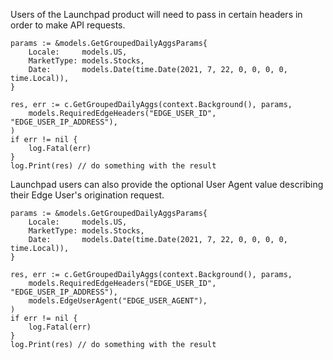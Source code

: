 
Users of the Launchpad product will need to pass in certain headers in order to make API requests.

```golang
params := &models.GetGroupedDailyAggsParams{
    Locale:     models.US,
    MarketType: models.Stocks,
    Date:       models.Date(time.Date(2021, 7, 22, 0, 0, 0, 0, time.Local)),
}

res, err := c.GetGroupedDailyAggs(context.Background(), params,
    models.RequiredEdgeHeaders("EDGE_USER_ID", "EDGE_USER_IP_ADDRESS"),
)
if err != nil {
    log.Fatal(err)
}
log.Print(res) // do something with the result
```

Launchpad users can also provide the optional User Agent value describing their Edge User's origination request.

```golang
params := &models.GetGroupedDailyAggsParams{
    Locale:     models.US,
    MarketType: models.Stocks,
    Date:       models.Date(time.Date(2021, 7, 22, 0, 0, 0, 0, time.Local)),
}

res, err := c.GetGroupedDailyAggs(context.Background(), params,
    models.RequiredEdgeHeaders("EDGE_USER_ID", "EDGE_USER_IP_ADDRESS"),
    models.EdgeUserAgent("EDGE_USER_AGENT"),
)
if err != nil {
    log.Fatal(err)
}
log.Print(res) // do something with the result
```